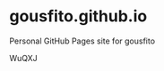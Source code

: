 # gousfito.github.io
Personal GitHub Pages site for gousfito



































WuQXJ
